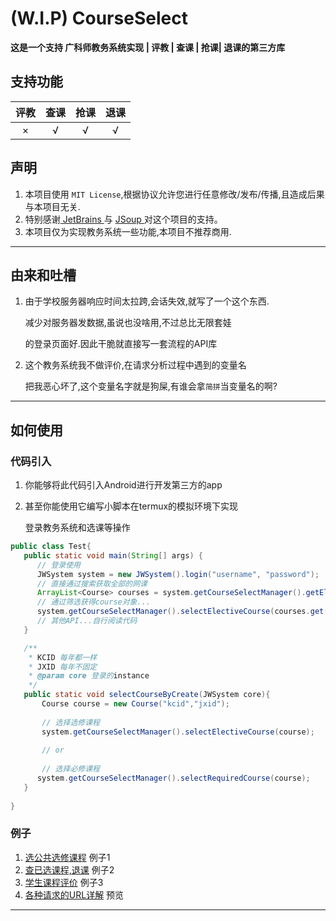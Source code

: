 # (W.I.P) CourseSelect
**这是一个支持 广科师教务系统实现 | 评教 | 查课 | 抢课| 退课的第三方库**

## 支持功能
| 评教 | 查课 | 抢课 | 退课 |
| :--: | :--: | :--: | :--: |
|  ×   |  √   |  √   |  √   |

## 声明
1. 本项目使用 `MIT License`,根据协议允许您进行任意修改/发布/传播,且造成后果与本项目无关.
2. 特别感谢<a href="https://www.jetbrains.com"> JetBrains </a>  与 <a href="https://jsoup.org/"> JSoup </a>对这个项目的支持。
3. 本项目仅为实现教务系统一些功能,本项目不推荐商用.
---

## 由来和吐槽
1. 由于学校服务器响应时间太拉跨,会话失效,就写了一个这个东西.

    减少对服务器发数据,虽说也没啥用,不过总比无限套娃

    的登录页面好.因此干脆就直接写一套流程的API库

2. 这个教务系统我不做评价,在请求分析过程中遇到的变量名

   把我恶心坏了,这个变量名字就是狗屎,有谁会拿`简拼`当变量名的啊?

---

## 如何使用

### 代码引入

1. 你能够将此代码引入Android进行开发第三方的app

2. 甚至你能使用它编写小脚本在termux的模拟环境下实现
   
   登录教务系统和选课等操作

```java
public class Test{
   public static void main(String[] args) {
      // 登录使用
      JWSystem system = new JWSystem().login("username", "password");
      // 直接通过搜索获取全部的网课
      ArrayList<Course> courses = system.getCourseSelectManager().getElectiveCourseByTeacher("网络课程");
      // 通过筛选获得course对象...
      system.getCourseSelectManager().selectElectiveCourse(courses.get(select));
      // 其他API...自行阅读代码
   }

   /**
    * KCID 每年都一样
    * JXID 每年不固定
    * @param core 登录的instance
    */
   public static void selectCourseByCreate(JWSystem core){
       Course course = new Course("kcid","jxid");
       
       // 选择选修课程
       system.getCourseSelectManager().selectElectiveCourse(course);
       
       // or
      
       // 选择必修课程
      system.getCourseSelectManager().selectRequiredCourse(course);
   }
   
}
```

### 例子

1. [选公共选修课程](https://github.com/ciallo-dev/CourseSelector/blob/master/src/test/java/TestElectiveCourse.java) 例子1
2. [查已选课程,退课](https://github.com/ciallo-dev/CourseSelector/blob/master/src/test/java/TestMyCourse.java) 例子2
3. [学生课程评价](https://github.com/ciallo-dev/CourseSelector/blob/master/src/test/java/TestCourseReview.java) 例子3
4. [各种请求的URL详解](https://github.com/ciallo-dev/CourseSelector/blob/master/src/main/java/moe/snowflake/courseSelect/utils/URLConstants.java) 预览

---
